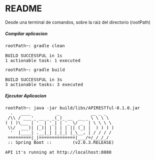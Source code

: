 # README #
Desde una terminal de comandos, sobre la raiz del directorio (rootPath)

##### Compilar aplicacion ####
<pre>
rootPath~: gradle clean

BUILD SUCCESSFUL in 1s
1 actionable task: 1 executed
</pre>
<pre>
rootPath~: gradle build

BUILD SUCCESSFUL in 3s
3 actionable tasks: 3 executed
</pre>

##### Ejecutar Aplicacion #####
<pre>
rootPath~: java -jar build/libs/APIRESTful-0.1.0.jar
  .   ____          _            __ _ _
 /\\ / ___'_ __ _ _(_)_ __  __ _ \ \ \ \
( ( )\___ | '_ | '_| | '_ \/ _` | \ \ \ \
 \\/  ___)| |_)| | | | | || (_| |  ) ) ) )
  '  |____| .__|_| |_|_| |_\__, | / / / /
 =========|_|==============|___/=/_/_/_/
 :: Spring Boot ::        (v2.0.3.RELEASE)
 
API it's running at http://localhost:8080
</pre>